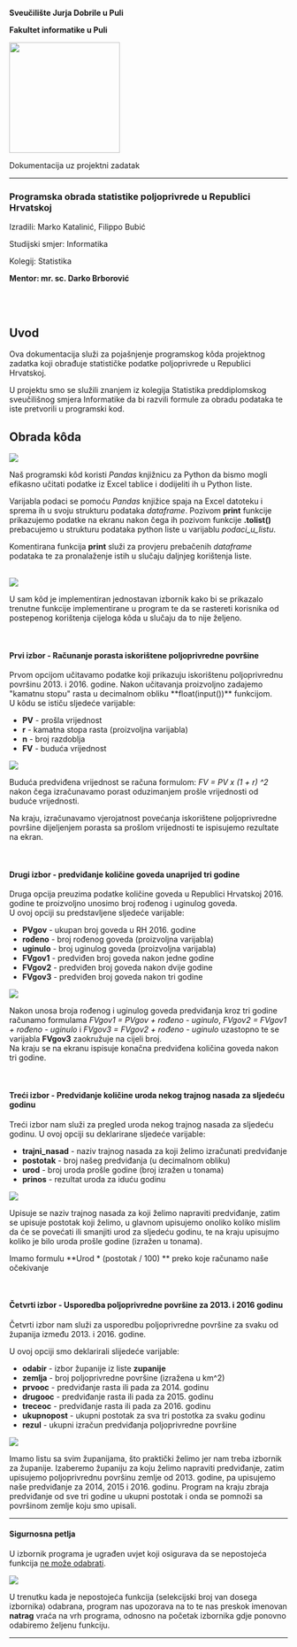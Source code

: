 

**Sveučilište Jurja Dobrile u Puli**

  

**Fakultet informatike u Puli**

  

<img  src="https://cdn.discordapp.com/attachments/931310318687236126/1064306501977645076/Unipu-logo-lat.png"  style="height:200px"  />


  

Dokumentacija uz projektni zadatak

  

----

  

### Programska obrada statistike poljoprivrede u Republici Hrvatskoj

Izradili: Marko Katalinić, Filippo Bubić

Studijski smjer: Informatika

Kolegij: Statistika

  

<b> Mentor: mr. sc. Darko Brborović </b>

  

<br>

<br>

  

## Uvod

<p>Ova dokumentacija služi za pojašnjenje programskog kôda projektnog zadatka koji obrađuje statističke podatke poljoprivrede u Republici Hrvatskoj. <br>

U projektu smo se služili znanjem iz kolegija Statistika preddiplomskog sveučilišnog smjera Informatike da bi razvili formule za obradu podataka te iste pretvorili u programski kod. </p>

  

## Obrada kôda

<img  src="https://cdn.discordapp.com/attachments/935643353792532571/1080526113413005342/image.png">  <br>

<p>

Naš programski kôd koristi *Pandas* knjižnicu za Python da bismo mogli efikasno učitati podatke iz Excel tablice i dodijeliti ih u Python liste. <br>

Varijabla podaci se pomoću *Pandas* knjižice spaja na Excel datoteku i sprema ih u svoju strukturu podataka *dataframe*. Pozivom **print** funkcije prikazujemo podatke na ekranu nakon čega ih pozivom funkcije **.tolist()** prebacujemo u strukturu podataka python liste u varijablu *podaci_u_listu*. <br>

Komentirana funkcija **print** služi za provjeru prebačenih *dataframe* podataka te za pronalaženje istih u slučaju daljnjeg korištenja liste.

</p><br>

  

<img  src="https://cdn.discordapp.com/attachments/935643353792532571/1080787935672156170/image.png">

<p>

U sam kôd je implementiran jednostavan izbornik kako bi se prikazalo trenutne funkcije implementirane u program te da se rastereti korisnika od postepenog korištenja cijeloga kôda u slučaju da to nije željeno.

</p><br>

  

#### Prvi izbor - Računanje porasta iskorištene poljoprivredne površine

<p>
Prvom opcijom učitavamo podatke koji prikazuju iskorištenu poljoprivrednu površinu 2013. i 2016. godine. Nakon učitavanja proizvoljno zadajemo "kamatnu stopu" rasta u decimalnom obliku **float(input())** funkcijom.<br>
U kôdu se ističu sljedeće varijable:

- **PV** - prošla vrijednost
- **r** - kamatna stopa rasta (proizvoljna varijabla)
- **n** - broj razdoblja
- **FV** - buduća vrijednost

</p>

<img src="https://cdn.discordapp.com/attachments/935643353792532571/1080532927995187310/image.png">

<p>

Buduća predviđena vrijednost se računa formulom: *FV = PV x (1 + r) ^2* nakon čega izračunavamo porast oduzimanjem prošle vrijednosti od buduće vrijednosti.<br>

Na kraju, izračunavamo vjerojatnost povećanja iskorištene poljoprivredne površine dijeljenjem porasta sa prošlom vrijednosti te ispisujemo rezultate na ekran.

</p>
<br>

#### Drugi izbor - predviđanje količine goveda unaprijed tri godine

<p>

Druga opcija preuzima podatke količine goveda u Republici Hrvatskoj 2016. godine te proizvoljno unosimo broj rođenog i uginulog goveda.<br>U ovoj opciji su predstavljene sljedeće varijable:
- **PVgov** - ukupan broj goveda u RH 2016. godine
- **rođeno** - broj rođenog goveda (proizvoljna varijabla)
- **uginulo** - broj uginulog goveda (proizvoljna varijabla)
- **FVgov1** - predviđen broj goveda nakon jedne godine
- **FVgov2** - predviđen broj goveda nakon dvije godine
- **FVgov3** - predviđen broj goveda nakon tri godine

</p>
<img src="https://cdn.discordapp.com/attachments/935643353792532571/1080788723047862332/image.png">
<br>

<p>

Nakon unosa broja rođenog i uginulog goveda predviđanja kroz tri godine računamo formulama *FVgov1 = PVgov + rođeno - uginulo*, *FVgov2 = FVgov1 + rođeno - uginulo* i *FVgov3 = FVgov2 + rođeno - uginulo*  uzastopno te se varijabla **FVgov3** zaokružuje na cijeli broj.<br>Na kraju se na ekranu ispisuje konačna predviđena količina goveda nakon tri godine. 

</p>
<br>

#### Treći izbor - Predviđanje količine uroda nekog trajnog nasada za sljedeću godinu

<p>

Treći izbor nam služi za pregled uroda nekog trajnog nasada za sljedeću godinu.
U ovoj opciji su deklarirane sljedeće varijable:

- **trajni_nasad** - naziv trajnog nasada za koji želimo izračunati predviđanje
- **postotak** - broj našeg predviđanja (u decimalnom obliku)
- **urod** - broj uroda prošle godine (broj izražen u tonama)
- **prinos** - rezultat uroda za iduću godinu

</p>

<img src="https://cdn.discordapp.com/attachments/935643353792532571/1080844323714777198/image.png"><br>

Upisuje se naziv trajnog nasada za koji želimo napraviti predviđanje, zatim se upisuje postotak koji želimo, u glavnom upisujemo onoliko koliko mislim da će se povećati ili smanjiti urod za sljedeću godinu, te na kraju upisujmo koliko je bilo uroda prošle godine (izražen u tonama).

Imamo formulu **Urod * (postotak / 100) ** preko koje računamo naše očekivanje

<p>

</p>
<br>


#### Četvrti izbor - Usporedba poljoprivredne površine za 2013. i 2016 godinu

<p>

Četvrti izbor nam služi za usporedbu poljoprivredne površine za svaku od županija između 2013. i 2016. godine.

U ovoj opciji smo deklarirali slijedeće varijable:

- **odabir** - izbor županije iz liste **zupanije**
- **zemlja** - broj poljoprivredne površine (izražena u km^2)
- **prvooc** - predviđanje rasta ili pada za 2014. godinu
- **drugooc** - predviđanje rasta ili pada za 2015. godinu
- **treceoc** - predviđanje rasta ili pada za 2016. godinu
- **ukupnopost** - ukupni postotak za sva tri postotka za svaku godinu
- **rezul** - ukupni izračun predviđanja poljoprivredne površine

</p>

<img src="https://media.discordapp.net/attachments/935643353792532571/1080844481789698158/image.png?width=611&height=676"><br>

<p>
Imamo listu sa svim županijama, što praktički želimo jer nam treba izbornik za županije. Izaberemo županiju za koju želimo napraviti predviđanje, zatim upisujemo poljoprivrednu površinu zemlje od 2013. godine, pa upisujemo naše predviđanje za 2014, 2015 i 2016. godinu. Program na kraju zbraja predviđanje od sve tri godine u ukupni postotak i onda se pomnoži sa površinom zemlje koju smo upisali.

</p>

----

#### Sigurnosna petlja

<p>

U izbornik programa je ugrađen uvjet koji osigurava da se nepostojeća funkcija <u>ne može odabrati</u>.<br>

</p>

<p>

<img src="https://cdn.discordapp.com/attachments/935643353792532571/1080844539549450381/image.png"><br>

U trenutku kada je nepostojeća funkcija (selekcijski broj van dosega izbornika) odabrana, program nas upozorava na to te nas preskok imenovan **natrag** vraća na vrh programa, odnosno na početak izbornika gdje ponovno odabiremo željenu funkciju.

</p>

---

<br>